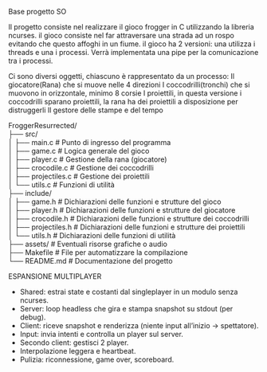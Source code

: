 Base progetto SO

Il progetto consiste nel realizzare il gioco frogger in C utilizzando la libreria ncurses.
il gioco consiste nel far attraversare una strada ad un rospo evitando che questo affoghi in un fiume.
il gioco ha 2 versioni: una utilizza i threads e una i processi. Verrà implementata una pipe per la comunicazione tra i processi.

Ci sono diversi oggetti, chiascuno è rappresentato da un processo:
Il giocatore(Rana) che si muove nelle 4 direzioni
I coccodrilli(tronchi) che si muovono in orizzontale, minimo 8 corsie
I proiettili, in questa versione i coccodrilli sparano proiettili, la rana ha dei proiettili a disposizione per distruggerli
Il gestore delle stampe e del tempo

FroggerResurrected/ <br>
├── src/<br>
│   ├── main.c # Punto di ingresso del programma <br>
│   ├── game.c # Logica generale del gioco <br>
│   ├── player.c # Gestione della rana (giocatore) <br>
│   ├── crocodile.c # Gestione dei coccodrilli <br>
│   ├── projectiles.c # Gestione dei proiettili <br>
│   └── utils.c # Funzioni di utilità <br>
├── include/ <br>
│   ├── game.h # Dichiarazioni delle funzioni e strutture del gioco <br>
│   ├── player.h # Dichiarazioni delle funzioni e strutture del giocatore <br>
│   ├── crocodile.h # Dichiarazioni delle funzioni e strutture dei coccodrilli <br>
│   ├── projectiles.h # Dichiarazioni delle funzioni e strutture dei proiettili <br>
│   └── utils.h # Dichiarazioni delle funzioni di utilità <br>
├── assets/ # Eventuali risorse grafiche o audio <br>
├── Makefile # File per automatizzare la compilazione <br>
└── README.md # Documentazione del progetto<br>


ESPANSIONE MULTIPLAYER
- Shared: estrai state e costanti dal singleplayer in un modulo senza ncurses.
- Server: loop headless che gira e stampa snapshot su stdout (per debug).
- Client: riceve snapshot e renderizza (niente input all’inizio → spettatore).
- Input: invia intenti e controlla un player sul server.
- Secondo client: gestisci 2 player.
- Interpolazione leggera e heartbeat.
- Pulizia: riconnessione, game over, scoreboard.